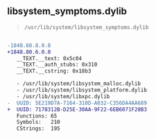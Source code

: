 ## libsystem_symptoms.dylib

> `/usr/lib/system/libsystem_symptoms.dylib`

```diff

-1848.60.8.0.0
+1848.80.6.0.0
   __TEXT.__text: 0x5c04
   __TEXT.__auth_stubs: 0x310
   __TEXT.__cstring: 0x18b3

   - /usr/lib/system/libsystem_malloc.dylib
   - /usr/lib/system/libsystem_platform.dylib
   - /usr/lib/system/libxpc.dylib
-  UUID: 5E219D7A-7164-310D-A032-C356DA4AA689
+  UUID: 7178312B-D25E-30AA-9F22-6EB6071F28B3
   Functions: 65
   Symbols:   210
   CStrings:  195

```

